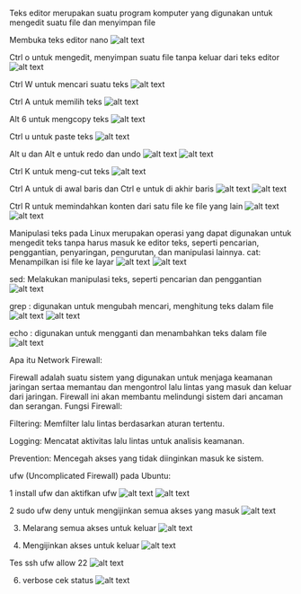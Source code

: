 Teks editor merupakan suatu program komputer yang digunakan untuk mengedit suatu file dan menyimpan file

Membuka teks editor nano
![alt text](https://github.com/irma2909/Devops-19/blob/master/Tugas%20Day_4/Screenshot%20from%202023-12-02%2008-11-44.png?raw=true)

Ctrl o untuk mengedit, menyimpan suatu file tanpa keluar dari teks editor
![alt text](https://github.com/irma2909/Devops-19/blob/master/Tugas%20Day_4/Screenshot%20from%202023-12-02%2008-30-26.png?raw=true)

Ctrl W untuk mencari suatu teks
![alt text](https://github.com/irma2909/Devops-19/blob/master/Tugas%20Day_4/Screenshot%20from%202023-12-02%2008-45-54.png?raw=true)

Ctrl A untuk memilih teks
![alt text](https://github.com/irma2909/Devops-19/blob/master/Tugas%20Day_4/Screenshot%20from%202023-12-02%2008-54-40.png?raw=true)

Alt 6 untuk mengcopy teks
![alt text](https://github.com/irma2909/Devops-19/blob/master/Tugas%20Day_4/Screenshot%20from%202023-12-02%2008-58-07.png?raw=true)

Ctrl u untuk paste teks
![alt text](https://github.com/irma2909/Devops-19/blob/master/Tugas%20Day_4/Screenshot%20from%202023-12-02%2008-58-07.png?raw=true)

Alt u dan Alt e untuk redo dan undo
![alt text](https://github.com/irma2909/Devops-19/blob/master/Tugas%20Day_4/Screenshot%20from%202023-12-02%2009-00-55.png?raw=true)
![alt text](https://github.com/irma2909/Devops-19/blob/master/Tugas%20Day_4/Screenshot%20from%202023-12-02%2009-03-01.png?raw=true)

Ctrl K untuk meng-cut teks
![alt text](https://github.com/irma2909/Devops-19/blob/master/Tugas%20Day_4/Screenshot%20from%202023-12-02%2009-03-01.png?raw=true)

Ctrl A untuk di awal baris dan Ctrl e untuk di akhir baris
![alt text](https://github.com/irma2909/Devops-19/blob/master/Tugas%20Day_4/Screenshot%20from%202023-12-02%2009-05-24.png?raw=true)
![alt text](https://github.com/irma2909/Devops-19/blob/master/Tugas%20Day_4/Screenshot%20from%202023-12-02%2009-05-30.png?raw=true)

Ctrl R untuk memindahkan konten dari satu file ke file yang lain
![alt text](https://github.com/irma2909/Devops-19/blob/master/Tugas%20Day_4/Screenshot%20from%202023-12-02%2009-11-06.png?raw=true)
![alt text](https://github.com/irma2909/Devops-19/blob/master/Tugas%20Day_4/Screenshot%20from%202023-12-02%2009-11-41.png?raw=true)

Manipulasi teks pada Linux merupakan operasi yang dapat digunakan untuk mengedit teks tanpa harus masuk ke editor teks, seperti pencarian, penggantian, penyaringan, pengurutan, dan manipulasi lainnya.
cat: Menampilkan isi file ke layar
![alt text](https://github.com/irma2909/Devops-19/blob/master/Tugas%20Day_4/Screenshot%20from%202023-12-02%2009-42-23.png?raw=true)
![alt text](https://github.com/irma2909/Devops-19/blob/master/Tugas%20Day_4/Screenshot%20from%202023-12-02%2009-44-55.png?raw=true)

sed: Melakukan manipulasi teks, seperti pencarian dan penggantian
![alt text](https://github.com/irma2909/Devops-19/blob/master/Tugas%20Day_4/Screenshot%20from%202023-12-02%2009-52-29.png?raw=true)

grep : digunakan untuk mengubah mencari, menghitung teks dalam file
![alt text](https://github.com/irma2909/Devops-19/blob/master/Tugas%20Day_4/Screenshot%20from%202023-12-02%2009-57-13.png?raw=true)
![alt text](https://github.com/irma2909/Devops-19/blob/master/Tugas%20Day_4/Screenshot%20from%202023-12-02%2009-59-10.png?raw=true)

echo : digunakan untuk mengganti dan menambahkan teks dalam file
![alt text](https://github.com/irma2909/Devops-19/blob/master/Tugas%20Day_4/Screenshot%20from%202023-12-02%2010-07-04.png?raw=true)

Apa itu Network Firewall:

Firewall adalah suatu sistem yang digunakan untuk menjaga keamanan jaringan sertaa memantau dan mengontrol lalu lintas yang masuk dan keluar dari jaringan. Firewall ini akan membantu melindungi sistem dari ancaman dan serangan. 
Fungsi Firewall:

Filtering: Memfilter lalu lintas berdasarkan aturan tertentu.

Logging: Mencatat aktivitas lalu lintas untuk analisis keamanan.

Prevention: Mencegah akses yang tidak diinginkan masuk ke sistem.

ufw (Uncomplicated Firewall) pada Ubuntu:

1 install ufw dan aktifkan ufw 
![alt text](https://github.com/irma2909/Devops-19/blob/master/Tugas%20Day_4/Screenshot%20from%202023-12-02%2011-32-59.png?raw=true)
![alt text](https://github.com/irma2909/Devops-19/blob/master/Tugas%20Day_4/Screenshot%20from%202023-12-02%2011-35-52.png?raw=true)

2 sudo ufw deny untuk mengijinkan semua akses yang masuk 
![alt text](https://github.com/irma2909/Devops-19/blob/master/Tugas%20Day_4/Screenshot%20from%202023-12-02%2011-42-59.png?raw=true)

3. Melarang semua akses untuk keluar
![alt text](https://github.com/irma2909/Devops-19/blob/master/Tugas%20Day_4/Screenshot%20from%202023-12-02%2011-45-16.png?raw=true)

4. Mengijinkan akses untuk keluar
![alt text](https://github.com/irma2909/Devops-19/blob/master/Tugas%20Day_4/Screenshot%20from%202023-12-02%2011-46-25.png?raw=true)

Tes ssh ufw allow 22
![alt text](https://github.com/irma2909/Devops-19/blob/master/Tugas%20Day_4/Screenshot%20from%202023-12-02%2012-03-10.png?raw=true)

6. verbose cek status
![alt text](https://github.com/irma2909/Devops-19/blob/master/Tugas%20Day_4/Screenshot%20from%202023-12-02%2012-05-16.png?raw=true)
